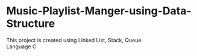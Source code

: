 # Music-Playlist-Manger-using-Data-Structure
This project is created using Linked List, Stack, Queue<br>
Language C

